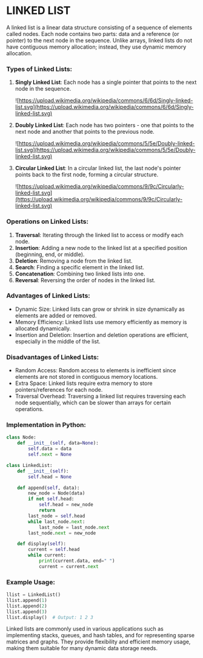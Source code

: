 
# LINKED LIST

A linked list is a linear data structure consisting of a sequence of elements called nodes. Each node contains two parts: data and a reference (or pointer) to the next node in the sequence. Unlike arrays, linked lists do not have contiguous memory allocation; instead, they use dynamic memory allocation.

### Types of Linked Lists:

1. **Singly Linked List**: Each node has a single pointer that points to the next node in the sequence.
    
    ![https://upload.wikimedia.org/wikipedia/commons/6/6d/Singly-linked-list.svg](https://upload.wikimedia.org/wikipedia/commons/6/6d/Singly-linked-list.svg)
    
2. **Doubly Linked List**: Each node has two pointers - one that points to the next node and another that points to the previous node.
    
    ![https://upload.wikimedia.org/wikipedia/commons/5/5e/Doubly-linked-list.svg](https://upload.wikimedia.org/wikipedia/commons/5/5e/Doubly-linked-list.svg)
    
3. **Circular Linked List**: In a circular linked list, the last node's pointer points back to the first node, forming a circular structure.
    
    ![https://upload.wikimedia.org/wikipedia/commons/9/9c/Circularly-linked-list.svg](https://upload.wikimedia.org/wikipedia/commons/9/9c/Circularly-linked-list.svg)
    

### Operations on Linked Lists:

1. **Traversal**: Iterating through the linked list to access or modify each node.
2. **Insertion**: Adding a new node to the linked list at a specified position (beginning, end, or middle).
3. **Deletion**: Removing a node from the linked list.
4. **Search**: Finding a specific element in the linked list.
5. **Concatenation**: Combining two linked lists into one.
6. **Reversal**: Reversing the order of nodes in the linked list.

### Advantages of Linked Lists:

- Dynamic Size: Linked lists can grow or shrink in size dynamically as elements are added or removed.
- Memory Efficiency: Linked lists use memory efficiently as memory is allocated dynamically.
- Insertion and Deletion: Insertion and deletion operations are efficient, especially in the middle of the list.

### Disadvantages of Linked Lists:

- Random Access: Random access to elements is inefficient since elements are not stored in contiguous memory locations.
- Extra Space: Linked lists require extra memory to store pointers/references for each node.
- Traversal Overhead: Traversing a linked list requires traversing each node sequentially, which can be slower than arrays for certain operations.

### Implementation in Python:

```python
class Node:
    def __init__(self, data=None):
        self.data = data
        self.next = None

class LinkedList:
    def __init__(self):
        self.head = None

    def append(self, data):
        new_node = Node(data)
        if not self.head:
            self.head = new_node
            return
        last_node = self.head
        while last_node.next:
            last_node = last_node.next
        last_node.next = new_node

    def display(self):
        current = self.head
        while current:
            print(current.data, end=" ")
            current = current.next

```

### Example Usage:

```python
llist = LinkedList()
llist.append(1)
llist.append(2)
llist.append(3)
llist.display()  # Output: 1 2 3

```

Linked lists are commonly used in various applications such as implementing stacks, queues, and hash tables, and for representing sparse matrices and graphs. They provide flexibility and efficient memory usage, making them suitable for many dynamic data storage needs.